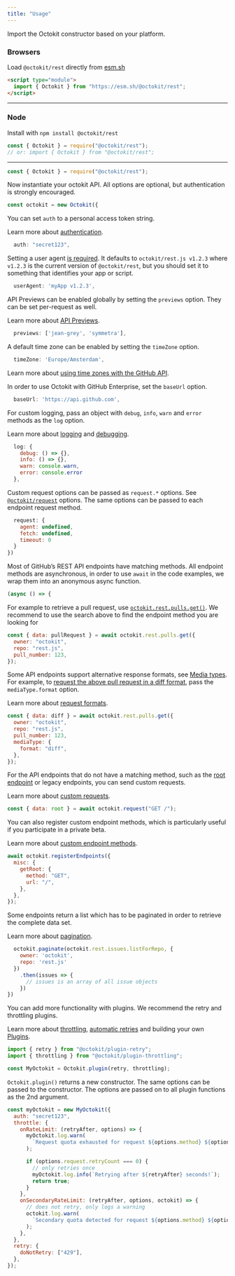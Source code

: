 ```yaml
---
title: "Usage"
---
```


Import the Octokit constructor based on your platform.

### Browsers

<div>
Load <code>@octokit/rest</code> directly from <a href="https://esm.sh">esm.sh</a>

```html
<script type="module">
  import { Octokit } from "https://esm.sh/@octokit/rest";
</script>
```

</div>
<hr />

### Node

<div>
Install with <code>npm install @octokit/rest</code>

```js
const { Octokit } = require("@octokit/rest");
// or: import { Octokit } from "@octokit/rest";
```

</div>
<hr />

```js
const { Octokit } = require("@octokit/rest");
```

Now instantiate your octokit API. All options are optional, but authentication is strongly encouraged.

```js
const octokit = new Octokit({
```

You can set `auth` to a personal access token string.

Learn more about [authentication](#authentication).

```js
  auth: "secret123",
```

Setting a user agent [is required](https://docs.github.com/en/rest/overview/resources-in-the-rest-api#user-agent-required). It defaults to `octokit/rest.js v1.2.3` where `v1.2.3` is the current version of `@octokit/rest`, but you should set it to something that identifies your app or script.

```js
  userAgent: 'myApp v1.2.3',
```

API Previews can be enabled globally by setting the `previews` option. They can be set per-request as well.

Learn more about [API Previews](#previews).

```js
  previews: ['jean-grey', 'symmetra'],
```

A default time zone can be enabled by setting the `timeZone` option.

```js
  timeZone: 'Europe/Amsterdam',
```

Learn more about [using time zones with the GitHub API](https://docs.github.com/en/rest/overview/resources-in-the-rest-api#timezones).

In order to use Octokit with GitHub Enterprise, set the `baseUrl` option.

```js
  baseUrl: 'https://api.github.com',
```

For custom logging, pass an object with `debug`, `info`, `warn` and `error` methods as the `log` option.

Learn more about [logging](#logging) and [debugging](#debug).

```js
  log: {
    debug: () => {},
    info: () => {},
    warn: console.warn,
    error: console.error
  },
```

Custom request options can be passed as `request.*` options. See [`@octokit/request`](https://www.npmjs.com/package/@octokit/request#octokitrequest) options. The same options can be passed to each endpoint request method.

```js
  request: {
    agent: undefined,
    fetch: undefined,
    timeout: 0
  }
})
```

Most of GitHub’s REST API endpoints have matching methods. All endpoint methods are asynchronous, in order to use `await` in the code examples, we wrap them into an anonymous async function.

```js
(async () => {
```

For example to retrieve a pull request, use [`octokit.rest.pulls.get()`](#octokit-routes-pulls-get). We recommend to use the search above to find the endpoint method you are looking for

```js
const { data: pullRequest } = await octokit.rest.pulls.get({
  owner: "octokit",
  repo: "rest.js",
  pull_number: 123,
});
```

Some API endpoints support alternative response formats, see [Media types](https://docs.github.com/en/rest/overview/media-types). For example, to [request the above pull request in a diff format](https://docs.github.com/en/rest/overview/media-types/#diff), pass the `mediaType.format` option.

Learn more about [request formats](#request-formats-aborts).

```js
const { data: diff } = await octokit.rest.pulls.get({
  owner: "octokit",
  repo: "rest.js",
  pull_number: 123,
  mediaType: {
    format: "diff",
  },
});
```

For the API endpoints that do not have a matching method, such as the [root endpoint](https://docs.github.com/en/rest/overview/resources-in-the-rest-api#root-endpoint) or legacy endpoints, you can send custom requests.

Learn more about [custom requests](#custom-requests).

```js
const { data: root } = await octokit.request("GET /");
```

You can also register custom endpoint methods, which is particularly useful if you participate in a private beta.

Learn more about [custom endpoint methods](#custom-endpoint-methods).

```js
await octokit.registerEndpoints({
  misc: {
    getRoot: {
      method: "GET",
      url: "/",
    },
  },
});
```

Some endpoints return a list which has to be paginated in order to retrieve the complete data set.

Learn more about [pagination](#pagination).

```js
  octokit.paginate(octokit.rest.issues.listForRepo, {
    owner: 'octokit',
    repo: 'rest.js'
  })
    .then(issues => {
      // issues is an array of all issue objects
    })
})
```

You can add more functionality with plugins. We recommend the retry and throttling plugins.

Learn more about [throttling](#throttling), [automatic retries](#automatic-retries) and building your own [Plugins](#plugins).

```js
import { retry } from "@octokit/plugin-retry";
import { throttling } from "@octokit/plugin-throttling";

const MyOctokit = Octokit.plugin(retry, throttling);
```

`Octokit.plugin()` returns a new constructor. The same options can be passed to the constructor. The options are passed on to all plugin functions as the 2nd argument.

```js
const myOctokit = new MyOctokit({
  auth: "secret123",
  throttle: {
    onRateLimit: (retryAfter, options) => {
      myOctokit.log.warn(
        `Request quota exhausted for request ${options.method} ${options.url}`,
      );

      if (options.request.retryCount === 0) {
        // only retries once
        myOctokit.log.info(`Retrying after ${retryAfter} seconds!`);
        return true;
      }
    },
    onSecondaryRateLimit: (retryAfter, options, octokit) => {
      // does not retry, only logs a warning
      octokit.log.warn(
        `Secondary quota detected for request ${options.method} ${options.url}`,
      );
    },
  },
  retry: {
    doNotRetry: ["429"],
  },
});
```

